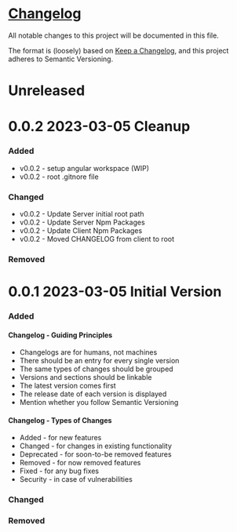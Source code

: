 # [Changelog](https://github.com/frunjik/devenv/CHANGELOG.md)
All notable changes to this project will be documented in this file.

The format is (loosely) based on [Keep a Changelog](https://keepachangelog.com/en/1.1.0/), and this project adheres to Semantic Versioning.

# Unreleased

# 0.0.2 2023-03-05 Cleanup

### Added
- v0.0.2 - setup angular workspace (WIP)
- v0.0.2 - root .gitnore file

### Changed
- v0.0.2 - Update Server initial root path
- v0.0.2 - Update Server Npm Packages
- v0.0.2 - Update Client Npm Packages
- v0.0.2 - Moved CHANGELOG from client to root

### Removed

# 0.0.1 2023-03-05 Initial Version

### Added

#### Changelog - Guiding Principles
- Changelogs are for humans, not machines
- There should be an entry for every single version
- The same types of changes should be grouped
- Versions and sections should be linkable
- The latest version comes first
- The release date of each version is displayed
- Mention whether you follow Semantic Versioning


#### Changelog - Types of Changes
- Added - for new features
- Changed - for changes in existing functionality
- Deprecated - for soon-to-be removed features
- Removed - for now removed features
- Fixed - for any bug fixes
- Security - in case of vulnerabilities

### Changed


### Removed

